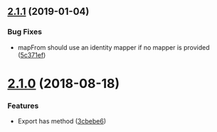 <a name="2.1.1"></a>
## [2.1.1](https://github.com/WaldoJeffers/transformer/compare/2.1.0...2.1.1) (2019-01-04)


### Bug Fixes

* mapFrom should use an identity mapper if no mapper is provided ([5c371ef](https://github.com/WaldoJeffers/transformer/commit/5c371ef))



<a name="2.1.0"></a>
# [2.1.0](https://github.com/WaldoJeffers/transformer/compare/2.0.1...2.1.0) (2018-08-18)


### Features

* Export has method ([3cbebe6](https://github.com/WaldoJeffers/transformer/commit/3cbebe6))



